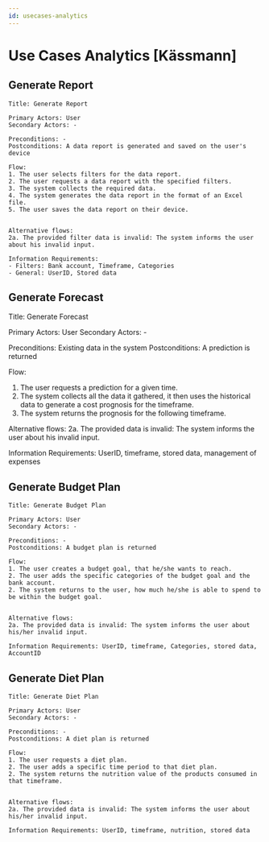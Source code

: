 ```yaml
---
id: usecases-analytics
---
```


# Use Cases Analytics [Kässmann]

## Generate Report

```
Title: Generate Report

Primary Actors: User
Secondary Actors: -

Preconditions: -
Postconditions: A data report is generated and saved on the user's device

Flow:
1. The user selects filters for the data report.
2. The user requests a data report with the specified filters.
3. The system collects the required data.
4. The system generates the data report in the format of an Excel file.
5. The user saves the data report on their device.


Alternative flows:
2a. The provided filter data is invalid: The system informs the user about his invalid input.

Information Requirements: 
- Filters: Bank account, Timeframe, Categories
- General: UserID, Stored data
```

## Generate Forecast

Title: Generate Forecast

Primary Actors: User
Secondary Actors: -

Preconditions: Existing data in the system
Postconditions: A prediction is returned

Flow:

1. The user requests a prediction for a given time.
2. The system collects all the data it gathered, it then uses the historical data to generate a cost prognosis for the timeframe.
3. The system returns the prognosis for the following timeframe.

Alternative flows:
2a. The provided data is invalid: The system informs the user about his invalid input.

Information Requirements: UserID, timeframe, stored data, management of expenses

## Generate Budget Plan

```
Title: Generate Budget Plan

Primary Actors: User
Secondary Actors: -

Preconditions: -
Postconditions: A budget plan is returned

Flow:
1. The user creates a budget goal, that he/she wants to reach.
2. The user adds the specific categories of the budget goal and the bank account.
2. The system returns to the user, how much he/she is able to spend to be within the budget goal.


Alternative flows:
2a. The provided data is invalid: The system informs the user about his/her invalid input.

Information Requirements: UserID, timeframe, Categories, stored data, AccountID
```

## Generate Diet Plan

```
Title: Generate Diet Plan

Primary Actors: User
Secondary Actors: -

Preconditions: -
Postconditions: A diet plan is returned

Flow:
1. The user requests a diet plan.
2. The user adds a specific time period to that diet plan.
2. The system returns the nutrition value of the products consumed in that timeframe.


Alternative flows:
2a. The provided data is invalid: The system informs the user about his/her invalid input.

Information Requirements: UserID, timeframe, nutrition, stored data
```
